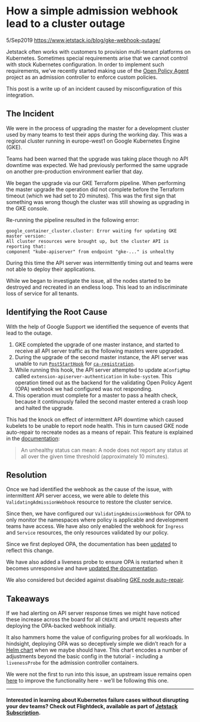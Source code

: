 # How a simple admission webhook lead to a cluster outage

5/Sep2019 https://www.jetstack.io/blog/gke-webhook-outage/

Jetstack often works with customers to provision multi-tenant platforms on Kubernetes. Sometimes special requirements arise that we cannot control with stock Kubernetes configuration. In order to implement such requirements, we’ve recently started making use of the [Open Policy
Agent](https://www.openpolicyagent.org/) project as an admission controller to enforce custom policies.

This post is a write up of an incident caused by misconfiguration of this integration.

## The Incident

We were in the process of upgrading the master for a development cluster used by many teams to test their apps during the working day. This was a regional cluster running in europe-west1 on Google Kubernetes Engine (GKE).

Teams had been warned that the upgrade was taking place though no API downtime was expected. We had previously performed the same upgrade on another pre-production environment earlier that day.

We began the upgrade via our GKE Terraform pipeline. When performing the master upgrade the operation did not complete before the Terraform timeout (which we had set to 20 minutes). This was the first sign that something was wrong though the cluster was still showing as upgrading in the GKE console.

Re-running the pipeline resulted in the following error:

```
google_container_cluster.cluster: Error waiting for updating GKE master version:
All cluster resources were brought up, but the cluster API is reporting that:
component "kube-apiserver" from endpoint "gke-..." is unhealthy
```

During this time the API server was intermittently timing out and teams were not able to deploy their applications.

While we began to investigate the issue, all the nodes started to be destroyed and recreated in an endless loop. This lead to an indiscriminate loss of service for all tenants.

## Identifying the Root Cause

With the help of Google Support we identified the sequence of events that lead to the outage.

1. GKE completed the upgrade of one master instance, and started to receive all API server traffic as the following masters were upgraded.
2. During the upgrade of the second master instance, the API server was unable to run [`PostStartHook`](https://github.com/kubernetes/kubernetes/blob/e09f5c40b55c91f681a46ee17f9bc447eeacee57/pkg/master/client_ca_hook.go#L43) for [`ca-registration`](https://github.com/kubernetes/kubernetes/blob/e09f5c40b55c91f681a46ee17f9bc447eeacee57/pkg/master/client_ca_hook.go#L121).
3. While running this hook, the API server attempted to update a`ConfigMap` called `extension-apiserver-authentication` in `kube-system`. This operation timed out as the backend for the validating Open Policy Agent (OPA) webhook we had configured was not responding.
4. This operation must complete for a master to pass a health check, because it continuously failed the second master entered a crash loop and halted the upgrade.

This had the knock on effect of intermittent API downtime which caused kubelets to be unable to report node health. This in turn caused GKE node auto-repair to recreate nodes as a means of repair. This feature is explained in the [documentation](https://cloud.google.com/kubernetes-engine/docs/how-to/node-auto-repair):

> An unhealthy status can mean: A node does not report any status at all over the given time threshold (approximately 10 minutes).

## Resolution

Once we had identified the webhook as the cause of the issue, with intermittent API server access, we were able to delete this `ValidatingAdmissionWebhook` resource to restore the cluster service.

Since then, we have configured our `ValidatingAdmissionWebhook` for OPA to only monitor the namespaces where policy is applicable and development teams have access. We have also only enabled the webhook for `Ingress` and `Service` resources, the only resources validated by our policy.

Since we first deployed OPA, the documentation has been [updated](https://github.com/open-policy-agent/opa/pull/1435) to reflect this change.

We have also added a liveness probe to ensure OPA is restarted when it becomes unresponsive and have [updated the
documentation](https://github.com/open-policy-agent/opa/pull/1605).

We also considered but decided against disabling [GKE node
auto-repair](https://cloud.google.com/kubernetes-engine/docs/how-to/node-auto-repair).

## Takeaways

If we had alerting on API server response times we might have noticed these increase across the board for all `CREATE` and `UPDATE` requests after deploying the OPA-backed webhook initially.

It also hammers home the value of configuring probes for all workloads. In hindsight, deploying OPA was so deceptively simple we didn’t reach for a [Helm chart](https://github.com/helm/charts/tree/master/stable/opa) when we maybe should have. This chart encodes a number of adjustments beyond the basic config in the tutorial - including a `livenessProbe` for the admission controller containers.

We were not the first to run into this issue, an upstream issue remains open [here](https://github.com/kubernetes/kubernetes/issues/54522) to improve the functionality here - we’ll be following this one.

------

#### Interested in learning about Kubernetes failure cases **without** disrupting your dev teams? Check out Flightdeck, available as part of [Jetstack Subscription](http://www.jetstack.io/subscription/).
